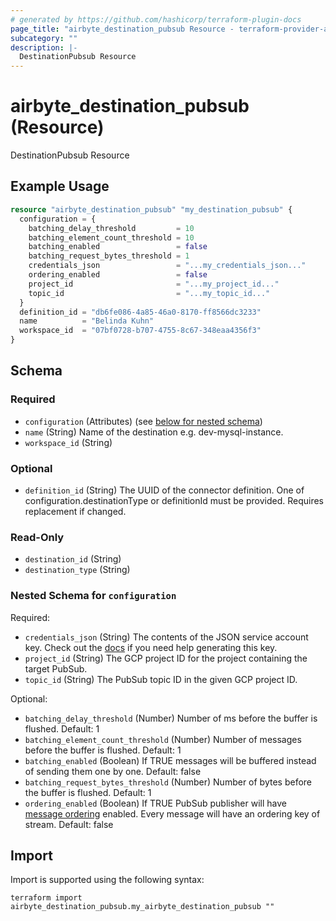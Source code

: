 ```yaml
---
# generated by https://github.com/hashicorp/terraform-plugin-docs
page_title: "airbyte_destination_pubsub Resource - terraform-provider-airbyte"
subcategory: ""
description: |-
  DestinationPubsub Resource
---
```


# airbyte_destination_pubsub (Resource)

DestinationPubsub Resource

## Example Usage

```terraform
resource "airbyte_destination_pubsub" "my_destination_pubsub" {
  configuration = {
    batching_delay_threshold         = 10
    batching_element_count_threshold = 10
    batching_enabled                 = false
    batching_request_bytes_threshold = 1
    credentials_json                 = "...my_credentials_json..."
    ordering_enabled                 = false
    project_id                       = "...my_project_id..."
    topic_id                         = "...my_topic_id..."
  }
  definition_id = "db6fe086-4a85-46a0-8170-ff8566dc3233"
  name          = "Belinda Kuhn"
  workspace_id  = "07bf0728-b707-4755-8c67-348eaa4356f3"
}
```

<!-- schema generated by tfplugindocs -->
## Schema

### Required

- `configuration` (Attributes) (see [below for nested schema](#nestedatt--configuration))
- `name` (String) Name of the destination e.g. dev-mysql-instance.
- `workspace_id` (String)

### Optional

- `definition_id` (String) The UUID of the connector definition. One of configuration.destinationType or definitionId must be provided. Requires replacement if changed.

### Read-Only

- `destination_id` (String)
- `destination_type` (String)

<a id="nestedatt--configuration"></a>
### Nested Schema for `configuration`

Required:

- `credentials_json` (String) The contents of the JSON service account key. Check out the <a href="https://docs.airbyte.com/integrations/destinations/pubsub">docs</a> if you need help generating this key.
- `project_id` (String) The GCP project ID for the project containing the target PubSub.
- `topic_id` (String) The PubSub topic ID in the given GCP project ID.

Optional:

- `batching_delay_threshold` (Number) Number of ms before the buffer is flushed. Default: 1
- `batching_element_count_threshold` (Number) Number of messages before the buffer is flushed. Default: 1
- `batching_enabled` (Boolean) If TRUE messages will be buffered instead of sending them one by one. Default: false
- `batching_request_bytes_threshold` (Number) Number of bytes before the buffer is flushed. Default: 1
- `ordering_enabled` (Boolean) If TRUE PubSub publisher will have <a href="https://cloud.google.com/pubsub/docs/ordering">message ordering</a> enabled. Every message will have an ordering key of stream. Default: false

## Import

Import is supported using the following syntax:

```shell
terraform import airbyte_destination_pubsub.my_airbyte_destination_pubsub ""
```
